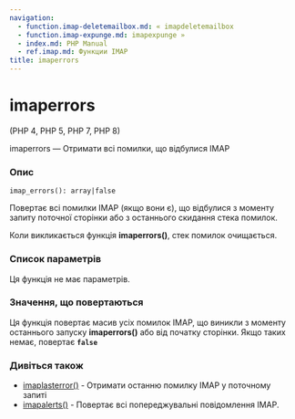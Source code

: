 ```yaml
---
navigation:
  - function.imap-deletemailbox.md: « imapdeletemailbox
  - function.imap-expunge.md: imapexpunge »
  - index.md: PHP Manual
  - ref.imap.md: Функции IMAP
title: imaperrors
---
```

# imaperrors

(PHP 4, PHP 5, PHP 7, PHP 8)

imaperrors — Отримати всі помилки, що відбулися IMAP

### Опис

```methodsynopsis
imap_errors(): array|false
```

Повертає всі помилки IMAP (якщо вони є), що відбулися з моменту запиту поточної сторінки або з останнього скидання стека помилок.

Коли викликається функція **imaperrors()**, стек помилок очищається.

### Список параметрів

Ця функція не має параметрів.

### Значення, що повертаються

Ця функція повертає масив усіх помилок IMAP, що виникли з моменту останнього запуску **imaperrors()** або від початку сторінки. Якщо таких немає, повертає **`false`**

### Дивіться також

-   [imaplasterror()](function.imap-last-error.md) - Отримати останню помилку IMAP у поточному запиті
-   [imapalerts()](function.imap-alerts.md) - Повертає всі попереджувальні повідомлення IMAP.
